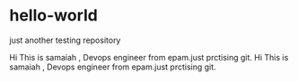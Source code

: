 # hello-world
just another testing repository

Hi This is samaiah , Devops engineer from epam.just prctising git.
Hi This is samaiah , Devops engineer from epam.just prctising git.
